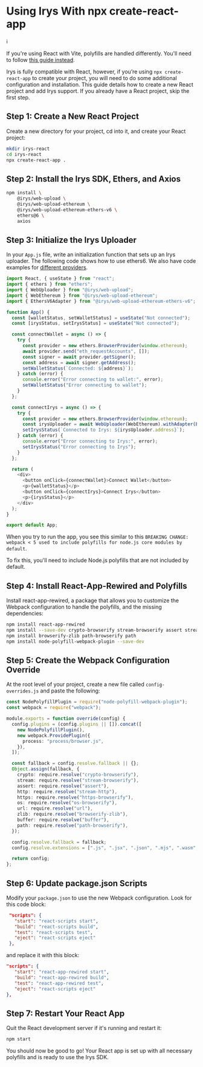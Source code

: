 # Using Irys With npx create-react-app

ℹ️

If you're using React with Vite, polyfills are handled differently. You'll need to follow [this guide instead](https://docs.irys.xyz/build/d/guides/vite).

Irys is fully compatible with React, however, if you’re using `npx create-react-app` to create your project, you will need to do some additional configuration and installation. This guide details how to create a new React project and add Irys support. If you already have a React project, skip the first step.

## Step 1: Create a New React Project

Create a new directory for your project, cd into it, and create your React project:

```bash
mkdir irys-react
cd irys-react
npx create-react-app .
```

## Step 2: Install the Irys SDK, Ethers, and Axios

```bash
npm install \
    @irys/web-upload \
    @irys/web-upload-ethereum \
    @irys/web-upload-ethereum-ethers-v6 \
    ethers@6 \
    axios
```

## Step 3: Initialize the Irys Uploader

In your `App.js` file, write an initialization function that sets up an Irys uploader. The following code shows how to use ethers6. We also have code examples for [different providers](https://docs.irys.xyz/build/d/irys-in-the-browser).

```typescript
import React, { useState } from "react";
import { ethers } from "ethers";
import { WebUploader } from "@irys/web-upload";
import { WebEthereum } from "@irys/web-upload-ethereum";
import { EthersV6Adapter } from "@irys/web-upload-ethereum-ethers-v6";

function App() {
  const [walletStatus, setWalletStatus] = useState("Not connected");
  const [irysStatus, setIrysStatus] = useState("Not connected");

  const connectWallet = async () => {
    try {
      const provider = new ethers.BrowserProvider(window.ethereum);
      await provider.send("eth_requestAccounts", []);
      const signer = await provider.getSigner();
      const address = await signer.getAddress();
      setWalletStatus(`Connected: ${address}`);
    } catch (error) {
      console.error("Error connecting to wallet:", error);
      setWalletStatus("Error connecting to wallet");
    }
  };

  const connectIrys = async () => {
    try {
      const provider = new ethers.BrowserProvider(window.ethereum);
      const irysUploader = await WebUploader(WebEthereum).withAdapter(EthersV6Adapter(provider));
      setIrysStatus(`Connected to Irys: ${irysUploader.address}`);
    } catch (error) {
      console.error("Error connecting to Irys:", error);
      setIrysStatus("Error connecting to Irys");
    }
  };

  return (
    <div>
      <button onClick={connectWallet}>Connect Wallet</button>
      <p>{walletStatus}</p>
      <button onClick={connectIrys}>Connect Irys</button>
      <p>{irysStatus}</p>
    </div>
  );
}

export default App;
```

When you try to run the app, you see this similar to this `BREAKING CHANGE: webpack < 5 used to include polyfills for node.js core modules by default`.

To fix this, you'll need to include Node.js polyfills that are not included by default.

## Step 4: Install React-App-Rewired and Polyfills

Install react-app-rewired, a package that allows you to customize the Webpack configuration to handle the polyfills, and the missing dependencies:

```bash
npm install react-app-rewired
npm install --save-dev crypto-browserify stream-browserify assert stream-http https-browserify os-browserify url buffer process
npm install browserify-zlib path-browserify path
npm install node-polyfill-webpack-plugin --save-dev
```

## Step 5: Create the Webpack Configuration Override

At the root level of your project, create a new file called `config-overrides.js` and paste the following:

```typescript
const NodePolyfillPlugin = require("node-polyfill-webpack-plugin");
const webpack = require("webpack");

module.exports = function override(config) {
  config.plugins = (config.plugins || []).concat([
    new NodePolyfillPlugin(),
    new webpack.ProvidePlugin({
      process: "process/browser.js",
    }),
  ]);

  const fallback = config.resolve.fallback || {};
  Object.assign(fallback, {
    crypto: require.resolve("crypto-browserify"),
    stream: require.resolve("stream-browserify"),
    assert: require.resolve("assert"),
    http: require.resolve("stream-http"),
    https: require.resolve("https-browserify"),
    os: require.resolve("os-browserify"),
    url: require.resolve("url"),
    zlib: require.resolve("browserify-zlib"),
    buffer: require.resolve("buffer"),
    path: require.resolve("path-browserify"),
  });

  config.resolve.fallback = fallback;
  config.resolve.extensions = [".js", ".jsx", ".json", ".mjs", ".wasm", ".css"];

  return config;
};
```

## Step 6: Update package.json Scripts

Modify your `package.json` to use the new Webpack configuration. Look for this code block:

```json
 "scripts": {
   "start": "react-scripts start",
   "build": "react-scripts build",
   "test": "react-scripts test",
   "eject": "react-scripts eject"
 },
```

and replace it with this block:

```json
"scripts": {
   "start": "react-app-rewired start",
   "build": "react-app-rewired build",
   "test": "react-app-rewired test",
   "eject": "react-scripts eject"
},
```

## Step 7: Restart Your React App

Quit the React development server if it's running and restart it:

```bash
npm start
```

You should now be good to go! Your React app is set up with all necessary polyfills and is ready to use the Irys SDK.
